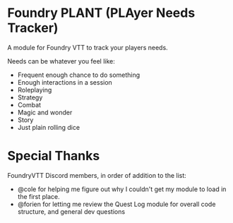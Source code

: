 # Foundry PLANT (**PLA**yer **N**eeds **T**racker)

A module for Foundry VTT to track your players needs.

Needs can be whatever you feel like:
- Frequent enough chance to do something
- Enough interactions in a session
- Roleplaying
- Strategy
- Combat
- Magic and wonder
- Story
- Just plain rolling dice

# Special Thanks

FoundryVTT Discord members, in order of addition to the list:
- @cole for helping me figure out why I couldn't get my module to load in the first place.
- @forien for letting me review the Quest Log module for overall code structure, and general dev questions